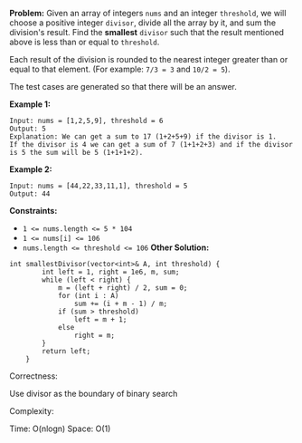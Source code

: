 **Problem:**
Given an array of integers `nums` and an integer `threshold`, we will choose a positive integer `divisor`, divide all the array by it, and sum the division's result. Find the **smallest** `divisor` such that the result mentioned above is less than or equal to `threshold`.

Each result of the division is rounded to the nearest integer greater than or equal to that element. (For example: `7/3 = 3` and `10/2 = 5`).

The test cases are generated so that there will be an answer.

 

**Example 1:**

```
Input: nums = [1,2,5,9], threshold = 6
Output: 5
Explanation: We can get a sum to 17 (1+2+5+9) if the divisor is 1. 
If the divisor is 4 we can get a sum of 7 (1+1+2+3) and if the divisor is 5 the sum will be 5 (1+1+1+2). 
```

**Example 2:**

```
Input: nums = [44,22,33,11,1], threshold = 5
Output: 44
```

 

**Constraints:**

- `1 <= nums.length <= 5 * 104`
- `1 <= nums[i] <= 106`
- `nums.length <= threshold <= 106`
**Other Solution:**
```
int smallestDivisor(vector<int>& A, int threshold) {
        int left = 1, right = 1e6, m, sum;
        while (left < right) {
            m = (left + right) / 2, sum = 0;
            for (int i : A)
                sum += (i + m - 1) / m;
            if (sum > threshold)
                left = m + 1;
            else
                right = m;
        }
        return left;
    }
```
Correctness:

Use divisor as the boundary of binary search

Complexity:

Time: O(nlogn)
Space: O(1)